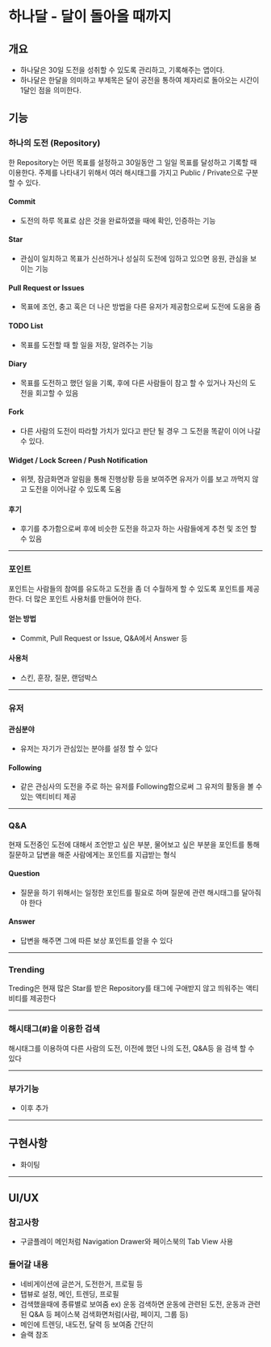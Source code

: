 # 하나달 - 달이 돌아올 때까지

## 개요

- 하나달은 30일 도전을 성취할 수 있도록 관리하고, 기록해주는 앱이다.
- 하나달은 한달을 의미하고 부제목은 달이 공전을 통하여 제자리로 돌아오는 시간이 1달인 점을 의미한다.

## 기능

### 하나의 도전 (Repository)

한 Repository는 어떤 목표를 설정하고 30일동안 그 일일 목표를 달성하고 기록할 때 이용한다. 주제를 나타내기 위해서 여러 해시태그를 가지고 Public / Private으로 구분 할 수 있다.

#### Commit
- 도전의 하루 목표로 삼은 것을 완료하였을 때에 확인, 인증하는 기능

#### Star
- 관심이 일치하고 목표가 신선하거나 성실히 도전에 임하고 있으면 응원, 관심을 보이는 기능

#### Pull Request or Issues
- 목표에 조언, 충고 혹은 더 나은 방법을 다른 유저가 제공함으로써 도전에 도움을 줌

#### TODO List
- 목표를 도전할 때 할 일을 저장, 알려주는 기능

#### Diary
- 목표를 도전하고 했던 일을 기록, 후에 다른 사람들이 참고 할 수 있거나 자신의 도전을 회고할 수 있음

#### Fork
- 다른 사람의 도전이 따라할 가치가 있다고 판단 될 경우 그 도전을 똑같이 이어 나갈 수 있다.

#### Widget / Lock Screen / Push Notification
- 위젯, 잠금화면과 알림을 통해 진행상황 등을 보여주면 유저가 이를 보고 까먹지 않고 도전을 이어나갈 수 있도록 도움

#### 후기
- 후기를 추가함으로써 후에 비슷한 도전을 하고자 하는 사람들에게 추천 및 조언 할 수 있음

---

### 포인트

포인트는 사람들의 참여를 유도하고 도전을 좀 더 수월하게 할 수 있도록 포인트를 제공한다. 더 많은 포인트 사용처를 만들어야 한다.

#### 얻는 방법
- Commit, Pull Request or Issue, Q&A에서 Answer 등

#### 사용처
- 스킨, 훈장, 질문, 랜덤박스

---

### 유저 

#### 관심분야
- 유저는 자기가 관심있는 분야를 설정 할 수 있다

#### Following
- 같은 관심사의 도전을 주로 하는 유저를 Following함으로써 그 유저의 활동을 볼 수 있는 액티비티 제공

---

### Q&A
현재 도전중인 도전에 대해서 조언받고 싶은 부분, 물어보고 싶은 부분을 포인트를 통해 질문하고 답변을 해준 사람에게는 포인트를 지급받는 형식

#### Question
- 질문을 하기 위해서는 일정한 포인트를 필요로 하며 질문에 관련 해시태그를 달아줘야 한다

#### Answer
- 답변을 해주면 그에 따른 보상 포인트를 얻을 수 있다

---

### Trending

Treding은 현재 많은 Star를 받은 Repository를 태그에 구애받지 않고 띄워주는 액티비티를 제공한다

---

### 해시태그(#)을 이용한 검색

해시태그를 이용하여 다른 사람의 도전, 이전에 했던 나의 도전, Q&A등 을 검색 할 수 있다

---

### 부가기능

- 이후 추가

---

## 구현사항

- 화이팅

----

## UI/UX

### 참고사항 
- 구글플레이 메인처럼 Navigation Drawer와 페이스북의 Tab View 사용

### 들어갈 내용
- 네비게이션에 글쓴거, 도전한거, 프로필 등
- 탭뷰로 설정, 메인, 트렌딩, 프로필
- 검색했을때에 종류별로 보여줌 ex) 운동 검색하면 운동에 관련된 도전, 운동과 관련된 Q&A 등 페이스북 검색화면처럼(사람, 페이지, 그룹 등)
- 메인에 트렌딩, 내도전, 달력 등 보여줌 간단히
- 슬랙 참조
